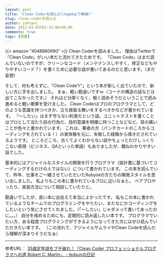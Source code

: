 ```yaml
---
layout: post
title: "Clean Coderを読んだ(Jugemより移植)"
slug: clean-coderを読んだ
author: johtani
date: 2012-03-03T01:14:00+09:00
comments: true
tags: [読書]
---
```

{{< amazon "4048860690" >}}
Clean Coderを読みました。
理由はTwitterで「Clean Code」がいい本だと流れてきたためです。
「Clean Code」はまだ読んでいないのですが、クリーンなコード（メンテナンスしやすく、修正などもやりやすいコード？）を書くために必要な話が書いてあるのだと思います。（まだ妄想）

そして、何も考えずに、「Clean Code”r”」という本が新しく出ていたので、新しい方に手を出しました。
まぁ、軽い勘違いですｗ（コードの構造の話などは出てこなかったです。）
それほど分厚くなく、軽く読めそうだということで読み進めると軽い衝撃を受けました。
Clean Coderはプロのプログラマとして、どのような意識を持つべきか、立ち居振る舞いをするべきかなどが書かれています。
「～したい」はまず守らない約束だという話、ユニットテストを書くことはプロとして当たり前の行為だ、目的意識を明確に持つことなどなど、耳の痛いことが色々と書かれています。
これは、著者の方（パンチカードのころからコーディングをされている！）の実体験を元に、失敗した経験から導きだされているようです。
ところどころ、古くてよくわからない話やちょっとだけしっくりこない表現（ビジネス、QAといった単語）もありましたが、概ねわかりやすい話でした。

基本的にはアジャイルなスタイルの開発を行うプログラマ（設計書に基づいてコーディングするだけの人ではない）について書かれています。
この本を読んでいて、昨年、仕事をご一緒させていただいたRubyistの方たちの開発スタイルを思い出しました。
私よりもこの本に書かれているプロに近いなぁと。
ペアプロやったり、実装方法について相談していたりと。

勘違いでしたが、良い本に出会えて本当によかったです。
私もこの本に書かれているようなチームでのプログラミングをやりたい、またなにかコーディングをしたいという気にさせてくれました。（「～したい」じゃダメって書いてあったのに。。。）
自分を戒めるためにも、定期的に読み返したい本です。
プログラマでいたい方、ある程度プログラミングができるようになってきた方にはぜひ読んでいただきたい本です。
（この流れで、アジャイルサムライやClean Codeを読んだら理解が深まりそうだなぁ）

___

参考URL：
[35歳定年説をブチ破れ！「Clean Coder プロフェッショナルプログラマへの道 Robert C. Martin」 - ledsunの日記 ](http://d.hatena.ne.jp/ledsun/touch/20120128/1327759675)

